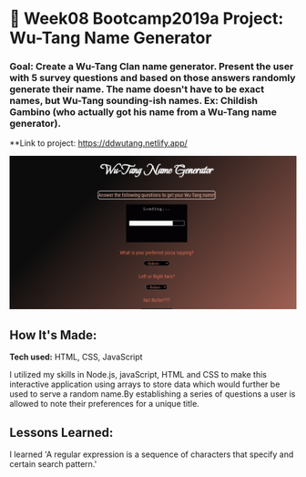 # 🎤 Week08 Bootcamp2019a Project: Wu-Tang Name Generator

### Goal: Create a Wu-Tang Clan name generator. Present the user with 5 survey questions and based on those answers randomly generate their name. The name doesn't have to be exact names, but Wu-Tang sounding-ish names. Ex: Childish Gambino (who actually got his name from a Wu-Tang name generator).

**Link to project: https://ddwutang.netlify.app/
 
![snip](sc.PNG)
 
## How It's Made:
 
**Tech used:** HTML, CSS, JavaScript
 
 
I utilized my skills in Node.js, javaScript, HTML and CSS to make this interactive application using arrays to store data which would further be used to serve a random name.By establishing a series of questions a user is allowed to note their preferences for a unique title.
## Lessons Learned:
I learned 'A regular expression is a sequence of characters that specify and certain search pattern.'